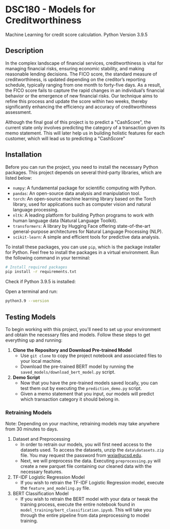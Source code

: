 
# DSC180 - Models for Creditworthiness 

Machine Learning for credit score calculation. Python Version 3.9.5

## Description

In the complex landscape of financial services, creditworthiness is vital for managing financial risks, ensuring economic stability, and making reasonable lending decisions. The FICO score, the standard measure of creditworthiness, is updated depending on the creditor’s reporting schedule, typically ranging from one month to forty-five days. As a result, the FICO score fails to capture the rapid changes in an individual’s financial behavior or the emergence of new financial risks. Our technique aims to refine this process and update the score within two weeks, thereby significantly enhancing the efficiency and accuracy of creditworthiness assessment. 

Although the final goal of this project is to predict a "CashScore", the current state only involves predicting the category of a transaction given its memo statement. This will later help us in building holistic features for each customer, which will lead us to predicting a "CashScore"

## Installation

Before you can run the project, you need to install the necessary Python packages. This project depends on several third-party libraries, which are listed below:

- `numpy`: A fundamental package for scientific computing with Python.
- `pandas`: An open-source data analysis and manipulation tool.
- `torch`: An open-source machine learning library based on the Torch library, used for applications such as computer vision and natural language processing.
- `nltk`: A leading platform for building Python programs to work with human language data (Natural Language Toolkit).
- `transformers`: A library by Hugging Face offering state-of-the-art general-purpose architectures for Natural Language Processing (NLP).
- `scikit-learn`: A simple and efficient tools for predictive data analysis.

To install these packages, you can use `pip`, which is the package installer for Python. Feel free to install the packages in a virtual environment. Run the following command in your terminal:

```bash
# Install required packages
pip install -r requirements.txt
```
Check if Python 3.9.5 is installed:

Open a terminal and run:

```bash
python3.9 --version
```

## Testing Models

To begin working with this project, you'll need to set up your environment and obtain the necessary files and models. Follow these steps to get everything up and running:

1. **Clone the Repository and Download Pre-trained Model**
   - Use `git clone` to copy the project notebook and associated files to your local machine.
   - Download the pre-trained BERT model by running the `saved_models/download_bert_model.py` script.
2. **Demo Script**
   - Now that you have the pre-trained models saved locally, you can test them out by executing the `prediction_demo.py` script.
   - Given a memo statement that you input, our models will predict which transaction category it should belong in.

### Retraining Models

Note: Depending on your machine, retraining models may take anywhere from 30 minutes to days.

1. Dataset and Preprocessing
   - In order to retrain our models, you will first need access to the datasets used. To access the datasets, unzip the `data\datasets.zip` file. You may request the password from wxia@ucsd.edu.
   - Next, we will preprocess the data. Executing `preprocessing.py` will create a new parquet file containing our cleaned data with the necessary features.
2. TF-IDF Logistic Regression Model
   - If you wish to retrain the TF-IDF Logistic Regression model, execute the `feature_and_modeling.py` file.
3. BERT Classification Model
   - If you wish to retrain the BERT model with your data or tweak the training process, execute the entire notebook found in `model_training/bert_classification.ipynb`. This will take you through the entire pipeline from data preprocessing to model training.


